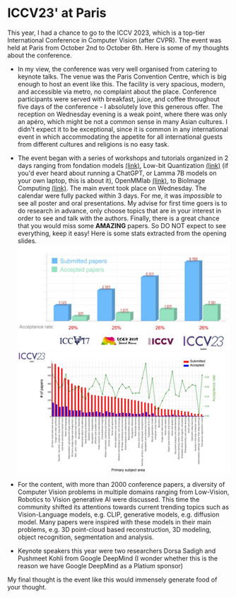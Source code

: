 # ICCV23' at Paris

This year, I had a chance to go to the ICCV 2023, which is a top-tier International Conference in Computer Vision (after CVPR). The event was held at Paris from October 2nd to October 6th. Here is some of my thoughts about the conference.

* In my view, the conference was very well organised from catering to keynote talks. The venue was the Paris Convention Centre, which is big enough to host an event like this. The facility is very spacious, modern, and accessible via metro, no complaint about the place. Conference participants were served with breakfast, juice, and coffee throughout five days of the conference - I absolutely love this generous offer. The reception on Wednesday evening is a weak point, where there was only an apéro, which might be not a common sense in many Asian cultures. I didn't expect it to be exceptional, since it is common in any international event in which accommodating the appetite for all international guests from different cultures and religions is no easy task.

* The event began with a series of workshops and tutorials organized in 2 days ranging from fondation models [(link)](https://sites.google.com/view/iccv-mmfm/program), Low-bit Quantization [(link)](https://sites.google.com/view/lbqnn-iccv-23/schedule) (if you'd ever heard about running a ChatGPT, or Lamma 7B models on your own laptop, this is about it), OpenMMlab [(link)](), to BioImage Computing [(link)](https://www.bioimagecomputing.com/). The main event took place on Wednesday. The calendar were fully packed within 3 days. For me, it was *impossible* to see all poster and oral presentations. My advise for first time goers is to do research in advance, only choose topics that are in your interest in order to see and talk with the authors. Finally, there is a great chance that you would miss some **AMAZING** papers. So DO NOT expect to see everything, keep it easy! Here is some stats extracted from the opening slides.
![Alt text](2023-04-10-iccv23/acceptance_rate.png)
![Alt text](2023-04-10-iccv23/topics.png)
* For the content, with more than 2000 conference papers, a diversity of Computer Vision problems in multiple domains ranging from Low-Vision, Robotics to Vision generative AI were discussed. This time the community shifted its attentions towards current trending topics such as Vision-Language models, e.g. CLIP, generative models, e.g. diffusion model. Many papers were inspired with these models in their main problems, e.g. 3D point-cloud based reconstruction, 3D modeling, object recognition, segmentation and analysis.

* Keynote speakers this year were two researchers Dorsa Sadigh and Pushmeet Kohli from Google DeepMind (I wonder whether this is the reason we have Google DeepMind as a Platium sponsor)


My final thought is the event like this would immensely generate food of your thought.